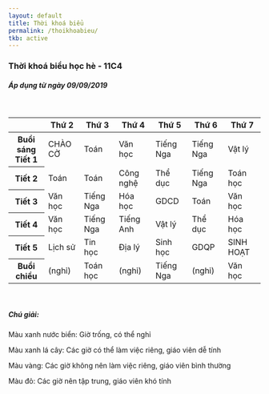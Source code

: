 ```yaml
---
layout: default
title: Thời khoá biểu
permalink: /thoikhoabieu/
tkb: active
---
```

<style>
.equilibrium{
  width: 100%;
  border: 1px solid #999;
  border-right: none;
  border-bottom: none;
  background-color: rgba(236,236,236,.5);
}

.equilibrium td{
    border-right: 1px solid #999;
    border-bottom: 1px solid #999;
}

.equilibrium td{
  position: relative;
  height: 200px;
}

.equilibrium .sup{
  display: block;
  position: relative;
  width: 50%;
  float: left;
  padding-bottom: 15%;
  line-height: 100%;
  text-align: center;
  z-index: 1;
}

.equilibrium .inf{
  display: block;
  position: relative;
  width: 50%;
  float: left;
  padding-top: 15%;
line-height: 100%;
  text-align: center;
  z-index: 1;
}

.equilibrium td::after{
  content: "";
  position: absolute;
  z-index: 0;
  top: 0;
  left: 0;
  width: 100%;
  height: 100%;
  background-color: rgba(218,218,218,.5);
  background-size: cover;
  clip-path: polygon(100% 0%, 0% 0%, 0% 100%);
}
    </style>
<h3><i class="far fa-calendar-alt"></i> Thời khoá biểu học hè - 11C4</h3>
<h5>Áp dụng từ ngày 09/09/2019</h5>
<br/>
<table class="table table-bordered">
<thead>
    <tr class="table-active">
        <th class="table-light">
      </th>
        <th>Thứ 2</th>
        <th>Thứ 3</th>
        <th>Thứ 4</th>
        <th>Thứ 5</th>
        <th>Thứ 6</th>
        <th>Thứ 7</th>
    </tr>
</thead>
<tbody>
 <tr>
    <th class="table-active">Buổi sáng<br/>Tiết 1</th>
    <td class="table-success">CHÀO CỜ</td>
    <td class="table-warning">Toán</td>
    <td class="table-warning">Văn học</td>
    <td class="table-danger">Tiếng Nga</td>
    <td class="table-danger">Tiếng Nga</td>
    <td class="table-warning">Vật lý</td>
    </tr>
    <tr>
        <th class="table-active">Tiết 2</th>
        <td class="table-warning">Toán</td>
    <td class="table-warning">Toán</td>
    <td class="table-success">Công nghệ</td>
    <td class="table-info">Thể dục</td>
    <td class="table-danger">Tiếng Nga</td>
    <td class="table-warning">Toán học</td>
</tr>
<tr>
        <th class="table-active">Tiết 3</th>
        <td class="table-warning">Văn học</td>
    <td class="table-danger">Tiếng Nga</td>
    <td class="table-danger">Hóa học</td>
    <td class="table-info">GDCD</td>
    <td class="table-warning">Toán</td>
    <td class="table-warning">Văn học</td>
</tr>
<tr>
        <th class="table-active">Tiết 4</th>
        <td class="table-warning">Văn học</td>
    <td class="table-danger">Tiếng Nga</td>
    <td class="table-success">Tiếng Anh</td>
    <td class="table-warning">Vật lý</td>
    <td class="table-info">Thể dục</td>
    <td class="table-danger">Hóa học</td>
</tr>
<tr>
        <th class="table-active">Tiết 5</th>
        <td class="table-success">Lịch sử</td>
    <td class="table-success">Tin học</td>
    <td class="table-success">Địa lý</td>
    <td class="table-success">Sinh học</td>
    <td class="table-info">GDQP</td>
    <td class="table-info">SINH HOẠT</td>
</tr>
 <tr>
    <th class="table-active">Buổi chiều</th>
    <td class="table-info">(nghỉ)</td>
    <td class="table-warning">Toán học</td>
    <td class="table-info">(nghỉ)</td>
    <td class="table-danger">Tiếng Nga</td>
    <td class="table-info">(nghỉ)</td>
    <td class="table-warning">Văn học</td>
</tr>
</tbody>
</table>
<br/>
<h5><i class="fas fa-question-circle"></i> Chú giải:</h5>
<p><a class="text-info">Màu xanh nước biển:</a> Giờ trống, có thể nghỉ</p>
<p><a class="text-success">Màu xanh lá cây:</a> Các giờ có thể làm việc riêng, giáo viên dễ tính
</p>
<p><a class="text-warning">Màu vàng:</a> Các giờ không nên làm việc riêng, giáo viên bình thường</p>
<p><a class="text-danger">Màu đỏ:</a> Các giờ nên tập trung, giáo viên khó tính</p>

